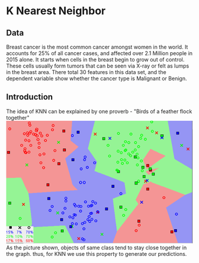 # K Nearest Neighbor
## Data
Breast cancer is the most common cancer amongst women in the world. It accounts for 25% of all cancer cases, and affected over 2.1 Million people in 2015 alone. It starts when cells in the breast begin to grow out of control. These cells usually form tumors that can be seen via X-ray or felt as lumps in the breast area.
There total 30 features in this data set, and the dependent variable show whether the cancer type is Malignant or Benign.
## Introduction
The idea of KNN can be explained by one proverb - "Birds of a feather flock together"
![alt text](https://raw.githubusercontent.com/AmyrMa/INDE-577/main/Supervised%20Learning/Kth%20Nearest%20Neighbor/knn.webp)
As the picture shown, objects of same class tend to stay close together in the graph. thus, for KNN we use this property to generate our predictions.

